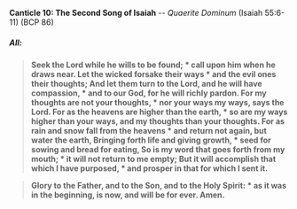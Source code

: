 **Canticle 10: The Second Song of Isaiah** -- _Quaerite Dominum_ (Isaiah 55:6-11) (BCP 86)
##### **All:**
> **Seek the Lord while he wills to be found; \*
call upon him when he draws near.
Let the wicked forsake their ways \*
and the evil ones their thoughts;
And let them turn to the Lord, and he will have compassion, \*
and to our God, for he will richly pardon.
For my thoughts are not your thoughts, \*
nor your ways my ways, says the Lord.
For as the heavens are higher than the earth, \*
so are my ways higher than your ways,
and my thoughts than your thoughts.
For as rain and snow fall from the heavens \*
and return not again, but water the earth,
Bringing forth life and giving growth, \*
seed for sowing and bread for eating,
So is my word that goes forth from my mouth; \*
it will not return to me empty;
But it will accomplish that which I have purposed, \*
and prosper in that for which I sent it.**

> **Glory to the Father, and to the Son, and to the Holy Spirit: \*
as it was in the beginning, is now, and will be for ever. Amen.**
